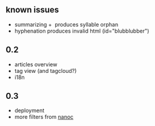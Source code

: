 known issues
------------

- summarizing + &shy; produces syllable orphan
- hyphenation produces invalid html (id="blub&shy;blubber")

0.2
---

- articles overview
- tag view (and tagcloud?)
- i18n

0.3
---

- deployment
- more filters from [nanoc](http://nanoc.stoneship.org/)